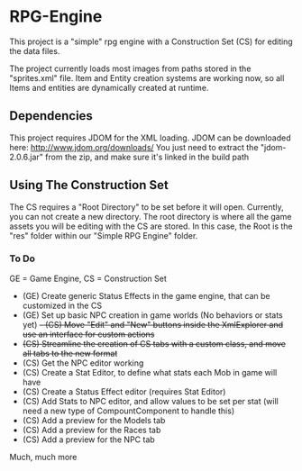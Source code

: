 # RPG-Engine
This project is a "simple" rpg engine with a Construction Set (CS) for editing the data files.

The project currently loads most images from paths stored in the "sprites.xml" file. 
Item and Entity creation systems are working now, so all Items and entities are dynamically created at runtime.

## Dependencies
This project requires JDOM for the XML loading.
JDOM can be downloaded here: http://www.jdom.org/downloads/
You just need to extract the "jdom-2.0.6.jar" from the zip, and make sure it's linked in the build path

## Using The Construction Set
The CS requires a "Root Directory" to be set before it will open. Currently, you can not create a new directory. 
The root directory is where all the game assets you will be editing with the CS are stored. In this case, the Root 
is the "res" folder within our "Simple RPG Engine" folder.

### To Do
GE = Game Engine, 
CS = Construction Set
- (GE) Create generic Status Effects in the game engine, that can be customized in the CS
- (GE) Set up basic NPC creation in game worlds (No behaviors or stats yet)
~~- (CS) Move "Edit" and "New" buttons inside the XmlExplorer and use an interface for custom actions~~
- ~~(CS) Streamline the creation of CS tabs with a custom class, and move all tabs to the new format~~
- (CS) Get the NPC editor working
- (CS) Create a Stat Editor, to define what stats each Mob in game will have
- (CS) Create a Status Effect editor (requires Stat Editor)
- (CS) Add Stats to NPC editor, and allow values to be set per stat (will need a new type of CompountComponent to handle this)
- (CS) Add a preview for the Models tab
- (CS) Add a preview for the Races tab
- (CS) Add a preview for the NPC tab

Much, much more
